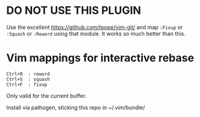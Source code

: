 DO NOT USE THIS PLUGIN
======================

Use the excellent https://github.com/tpope/vim-git/ and map `:Fixup` or
`:Squash` or `:Reword` using that module. It works so much better than this.

Vim mappings for interactive rebase
===================================

    Ctrl+R  : reword
    Ctrl+S  : squash
    Ctrl+F  : fixup

Only valid for the current buffer.

Install via pathogen, sticking this repo in ~/.vim/bundle/
